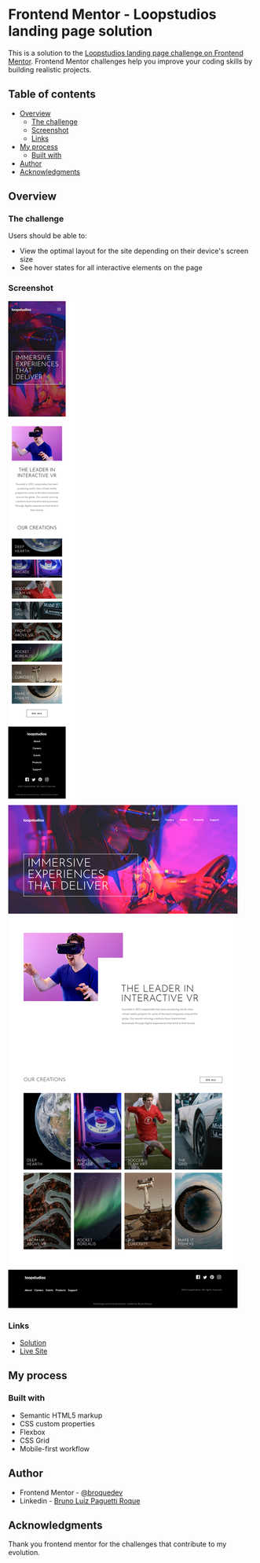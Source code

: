 # Frontend Mentor - Loopstudios landing page solution

This is a solution to the [Loopstudios landing page challenge on Frontend Mentor](https://www.frontendmentor.io/challenges/loopstudios-landing-page-N88J5Onjw). Frontend Mentor challenges help you improve your coding skills by building realistic projects. 

## Table of contents

- [Overview](#overview)
  - [The challenge](#the-challenge)
  - [Screenshot](#screenshot)
  - [Links](#links)
- [My process](#my-process)
  - [Built with](#built-with) 
- [Author](#author)
- [Acknowledgments](#acknowledgments)


## Overview

### The challenge

Users should be able to:

- View the optimal layout for the site depending on their device's screen size
- See hover states for all interactive elements on the page

### Screenshot

![Mobile](/images/loopstudios__mobile.png)
![Desktop](/images/loopstudios__desktop.png)


### Links

- [Solution](https://your-solution-url.com)
- [Live Site](https://broquedev.github.io/loopstudios-landing-page/)

## My process

### Built with

- Semantic HTML5 markup
- CSS custom properties
- Flexbox
- CSS Grid
- Mobile-first workflow

## Author

- Frontend Mentor - [@broquedev](https://www.frontendmentor.io/profile/broquedev)
- Linkedin - [Bruno Luiz Paguetti Roque](linkedin.com/in/bruno-luiz-paguetti-roque-24a33122b)

## Acknowledgments

Thank you frontend mentor for the challenges that contribute to my evolution.
